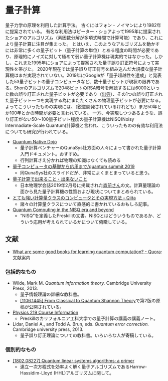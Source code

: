 # 量子計算
量子力学の原理を利用した計算手法。
古くにはフォン・ノイマンにより1982年に提案されている。
有名な利用法はピーター・ショアよって1995年に提案されたショアのアルゴリズム（素因数分解が多項式時間で計算可能）であり、これにより量子計算に注目が集まった。
とはいえ、このようなアルゴリズムを動かすには非常に多くの量子ビット（量子計算の単位）とある程度の時間が必要であり、原理的にノイズに対して極めて弱い量子計算機は現実的ではなかった。しかし、これまた1995年にショアによって提案された量子誤り訂正符号によって実現性を帯びた。
2020年現在では量子誤り訂正符号を組み込んだ大規模な量子計算機はまだ実現されていない。2019年にGoogleが「量子超越性を達成」と発表した53量子ビットの量子コンピュータなど、数十量子ビットが現状の限界である。Shorのアルゴリズムで2048ビットのRSA暗号を解読するには6000といった数の誤り訂正された量子ビットが必要であり（[出典](https://www2.nict.go.jp/csri/plan/H31-symposium/pdf/kunihiro.pdf)）、その1つの誤り訂正された量子ビット一つを実現する為にまたたくさんの物理量子ビットが必要になる。よってこういったものの実現には、（鋭意開発されているけれども）まだ50年とか100年とかの時間が必要と言われている。
一方、今実現しつつあるような、誤り訂正がない50～100量子ビット程度の量子計算機はNISQ(Noisy Intermadiate-Scale Quantum)計算機と言われ、こういったものの有効な利用法についても研究が行われている。

- [Quantum Native Dojo](https://github.com/qulacs/quantum-native-dojo)
    - 量子計算ベンチャーのQunaSys社方面の人々によって書かれた量子計算入門ドキュメント。おすすめ。
    - 行列計算さえ分かれば物理の知識はなくても読める
-  [量子コンピュータの基礎から応用まで/quantum summit 2019](https://speakerdeck.com/qunasys/quantum-summit-2019)
    - 同QunaSys社のスライドだが、非常によくまとまっていると思う。
- [量子計算で出来ること・出来ないこと](http://tomoyukimorimae.web.fc2.com/wadai.pdf)
    - 日本物理学会誌2019年2月号に掲載された[森前さん](http://tomoyukimorimae.web.fc2.com/)の文。計算量理論の面から見た量子計算機の性質および現状についてまとめられている。
- [とても強い計算量クラスのコンピュータとその実現方法 - Qiita](https://qiita.com/iKodack/items/d606a09f0a40b95bf2b6)
    - 諸々の計算量クラスについて直感的に書かれているおもしろ記事。
- [Quantum Computing in the NISQ era and beyond](https://quantum-journal.org/papers/q-2018-08-06-79/)
    - “NISQ”を定義したPreskillの文書。NISQとはどういうものであるか、どういう応用が考えられているかについて俯瞰している。

## 文献
- [What are some good books for learning quantum computation? - Quora](https://www.quora.com/What-are-some-good-books-for-learning-quantum-computation?share=1): 文献案内

### 包括的なもの
- Wilde, Mark M. *Quantum information theory.* Cambridge University Press, 2013.
    - 量子情報理論の詳細な教科書。
    - [\[1106.1445\] From Classical to Quantum Shannon Theory](https://arxiv.org/abs/1106.1445)で第2版の原稿が公開されている。
- [Physics 219 Course Information](http://theory.caltech.edu/~preskill/ph219/index.html#lecture)
    - Preskillのカリフォルニア工科大学での量子計算の講義の講義ノート。
- Lidar, Daniel A., and Todd A. Brun, eds. *Quantum error correction.* Cambridge university press, 2013.
    - 量子誤り訂正理論についての教科書。いろいろな人が寄稿している。

### 個別的なもの
- [\[1802.08227\] Quantum linear systems algorithms: a primer](https://arxiv.org/abs/1802.08227)
    -  連立一次方程式を効率よく解く量子アルゴリズムであるHarrow-Hassidim-Lloyd (HHL)アルゴリズムに関して。
